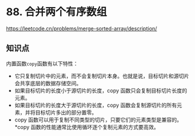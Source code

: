 # 88. 合并两个有序数组

https://leetcode.cn/problems/merge-sorted-array/description/

## 知识点

内置函数`copy`函数有以下特性：

* 它只复制切片中的元素，而不会复制切片本身。也就是说，目标切片和源切片会共享底层的数据存储空间。
* 如果目标切片的长度小于源切片的长度，copy 函数只会复制目标切片长度的元素。
* 如果目标切片的长度大于源切片的长度，copy 函数会复制源切片的所有元素，并将目标切片多出的部分置零。
* copy 函数可以用于复制不同类型的切片，只要它们的元素类型是兼容的。
*copy 函数的性能通常比使用循环逐个复制元素的方式要高效。